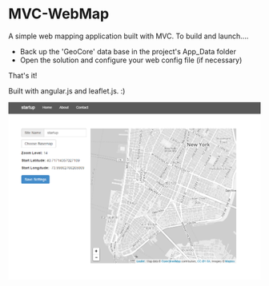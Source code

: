 MVC-WebMap
==========

A simple web mapping application built with MVC. To build and launch....
 - Back up the 'GeoCore' data base in the project's App_Data folder
 - Open the solution and configure your web config file (if necessary) 
 
 That's it!


Built with angular.js and leaflet.js. :) 

![alt tag](https://raw.githubusercontent.com/joshpierro/MVC-WebMap/master/ScreenShot.png)
